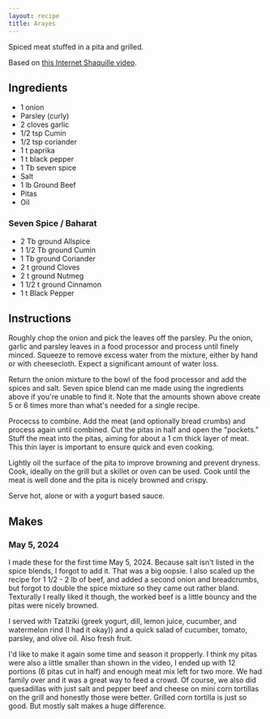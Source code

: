 ```yaml
---
layout: recipe
title: Arayes
---
```


Spiced meat stuffed in a pita and grilled.

Based on [this Internet Shaquille video](https://www.youtube.com/watch?v=1K45Fr4gXyM).

## Ingredients
- 1 onion
- Parsley (curly)
- 2 cloves garlic
- 1/2 tsp Cumin
- 1/2 tsp coriander
- 1 t paprika
- 1 t black pepper
- 1 Tb seven spice
- Salt
- 1 lb Ground Beef
- Pitas
- Oil

### Seven Spice / Baharat
- 2 Tb ground Allspice
- 1 1/2 Tb ground Cumin
- 1 Tb ground Coriander
- 2 t ground Cloves
- 2 t ground Nutmeg
- 1 1/2 t ground Cinnamon
- 1 t Black Pepper

## Instructions
Roughly chop the onion and pick the leaves off the parsley. Pu the onion, garlic and parsley leaves in a food processor and process until finely minced. Squeeze to remove excess water from the mixture, either by hand or with cheesecloth. Expect a significant amount of water loss.

Return the onion mixture to the bowl of the food processor and add the spices and salt. Seven spice blend can me made using the ingredients above if you're unable to find it. Note that the amounts shown above create 5 or 6 times more than what's needed for a single recipe.

Procecss to combine. Add the meat (and optionally bread crumbs) and process again until combined. Cut the pitas in half and open the "pockets." Stuff the meat into the pitas, aiming for about a 1 cm thick layer of meat. This thin layer is important to ensure quick and even cooking.

Lightly oil the surface of the pita to improve browning and prevent dryness. Cook, ideally on the grill but a skillet or oven can be used. Cook until the meat is well done and the pita is nicely browned and crispy.

Serve hot, alone or with a yogurt based sauce.

## Makes

### May 5, 2024
I made these for the first time May 5, 2024. Because salt isn't listed in the spice blends, I forgot to add it. That was a big oopsie. I also scaled up the recipe for 1 1/2 - 2 lb of beef, and added a second onion and breadcrumbs, but forgot to double the spice mixture so they came out rather bland. Texturally I really liked it though, the worked beef is a little bouncy and the pitas were nicely browned.

I served with Tzatziki (greek yogurt, dill, lemon juice, cucumber, and watermelon rind (I had it okay)) and a quick salad of cucumber, tomato, parsley, and olive oil. Also fresh fruit.

I'd like to make it again some time and season it propperly. I think my pitas were also a little smaller than shown in the video, I ended up with 12 portions (6 pitas cut in half) and enough meat mix left for two more. We had family over and it was a great way to feed a crowd. Of course, we also did quesadillas with just salt and pepper beef and cheese on mini corn tortillas on the grill and honestly those were better. Grilled corn tortilla is just so good. But mostly salt makes a huge difference.
